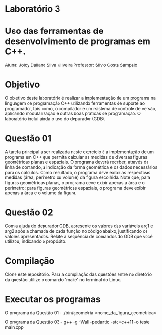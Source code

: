 # Laboratório 3

# Uso das ferramentas de desenvolvimento de programas em C++.
Aluna: Joicy Daliane Silva Oliveira
Professor: Silvio Costa Sampaio

# Objetivo
O objetivo deste laboratório é realizar a implementação de um programa na linguagem de
programação C++ utilizando ferramentas de suporte ao programador, tais como, o compilador e um
rsistema de controle de versão, aplicando modularização e outras boas 
práticas de programação. O
laboratório inclui ainda o uso do depurador (GDB).

# Questão 01
A tarefa principal a ser realizada neste exercício é a implementação de um programa em C++ que
permita calcular as medidas de diversas figuras geométricas planas e espaciais. O programa deverá
receber, através da linha de comando, a indicação da forma geométrica e os dados necessários para
os cálculos. Como resultado, o programa deve exibir as respectivas medidas (área, perímetro ou
volume) da figura escolhida. Note que, para figuras geométricas planas, o programa deve exibir
apenas a área e o perímetro; para figuras geométricas espaciais, o programa deve exibir apenas a
área e o volume da figura.

# Questão 02
Com a ajuda do depurador GDB, apresente os valores das variáveis arg1 e arg2 após a chamada de
cada função no código abaixo, justificando os valores apresentados. Relate a sequência de
comandos do GDB que você utilizou, indicando o propósito.

# Compilação
Clone este repositório.
Para a compilação das questões entre no diretório da questão utilize o comando 'make' no terminal do Linux.

# Executar os programas
O programa da Questão 01 - ./bin/geometria <nome_da_figura_geometrica> <valores>

O programa da Questão 03 - g++ -g -Wall -pedantic -std=c++11 -o teste main.cpp

